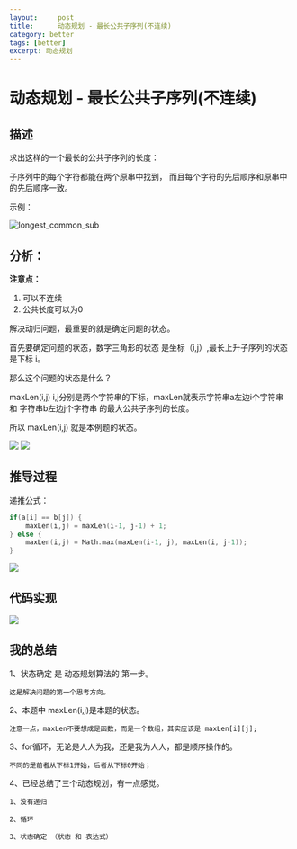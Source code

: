 ```yaml
---
layout:     post
title:      动态规划 - 最长公共子序列(不连续)
category: better
tags: [better]
excerpt: 动态规划
---
```



动态规划 - 最长公共子序列(不连续)
=====================================

描述
--------

求出这样的一个最长的公共子序列的长度：

子序列中的每个字符都能在两个原串中找到， 而且每个字符的先后顺序和原串中的先后顺序一致。

示例：

![longest_common_sub](https://hunzino1.github.io/assets/images/2019/algorithm/dynamic_programming/longest_common_sub/longest_common_sub.png)

分析：
--------

**注意点：**

  1. 可以不连续
  2. 公共长度可以为0

解决动归问题，最重要的就是确定问题的状态。

首先要确定问题的状态，数字三角形的状态 是坐标（i,j）,最长上升子序列的状态是下标 i。

那么这个问题的状态是什么？

maxLen(i,j)  i,j分别是两个字符串的下标，maxLen就表示字符串a左边i个字符串 和 字符串b左边j个字符串 的最大公共子序列的长度。

所以 maxLen(i,j) 就是本例题的状态。

![](https://hunzino1.github.io/assets/images/2019/algorithm/dynamic_programming/3%E3%80%81%E6%9C%80%E9%95%BF%E5%85%AC%E5%85%B1%E5%AD%90%E5%BA%8F%E5%88%97/2.png)
![](https://hunzino1.github.io/assets/images/2019/algorithm/dynamic_programming/3%E3%80%81%E6%9C%80%E9%95%BF%E5%85%AC%E5%85%B1%E5%AD%90%E5%BA%8F%E5%88%97/3.png)

推导过程
--------

递推公式：

```c++
if(a[i] == b[j]) {
    maxLen(i,j) = maxLen(i-1, j-1) + 1;
} else {
    maxLen(i,j) = Math.max(maxLen(i-1, j), maxLen(i, j-1));
}
```

![](https://hunzino1.github.io/assets/images/2019/algorithm/dynamic_programming/3%E3%80%81%E6%9C%80%E9%95%BF%E5%85%AC%E5%85%B1%E5%AD%90%E5%BA%8F%E5%88%97/4.png)

代码实现
--------

![](https://hunzino1.github.io/assets/images/2019/algorithm/dynamic_programming/3%E3%80%81%E6%9C%80%E9%95%BF%E5%85%AC%E5%85%B1%E5%AD%90%E5%BA%8F%E5%88%97/5.png)

我的总结
--------

1、状态确定 是 动态规划算法的 第一步。

    这是解决问题的第一个思考方向。

2、本题中 maxLen(i,j)是本题的状态。

    注意一点，maxLen不要想成是函数，而是一个数组，其实应该是 maxLen[i][j];

3、for循环，无论是人人为我，还是我为人人，都是顺序操作的。

    不同的是前者从下标1开始，后者从下标0开始；

4、已经总结了三个动态规划，有一点感觉。

    1、没有递归

    2、循环

    3、状态确定 （状态 和 表达式）
